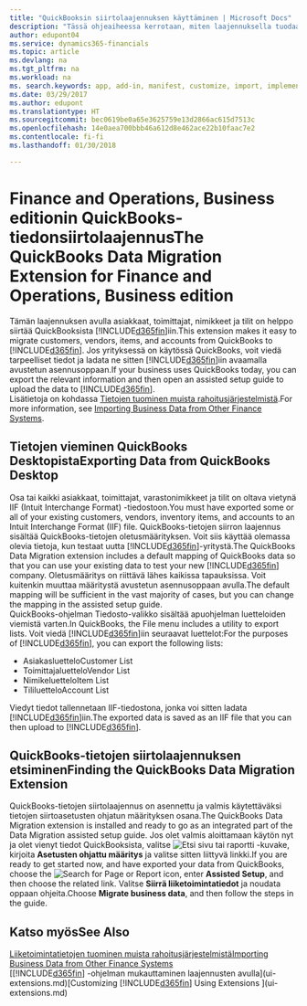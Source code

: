 ```yaml
---
title: "QuickBooksin siirtolaajennuksen käyttäminen | Microsoft Docs"
description: "Tässä ohjeaiheessa kerrotaan, miten laajennuksella tuodaan asiakkaita, toimittajia, nimikkeitä ja tilejä QuickBooks Desktopista Finance and Operations, Business editioniin."
author: edupont04
ms.service: dynamics365-financials
ms.topic: article
ms.devlang: na
ms.tgt_pltfrm: na
ms.workload: na
ms. search.keywords: app, add-in, manifest, customize, import, implement
ms.date: 03/29/2017
ms.author: edupont
ms.translationtype: HT
ms.sourcegitcommit: bec0619be0a65e3625759e13d2866ac615d7513c
ms.openlocfilehash: 14e0aea700bbb46a612d8e462ace22b10faac7e2
ms.contentlocale: fi-fi
ms.lasthandoff: 01/30/2018

---
```

# <a name="the-quickbooks-data-migration-extension-for-finance-and-operations-business-edition"></a><span data-ttu-id="b5bf5-103">Finance and Operations, Business editionin QuickBooks-tiedonsiirtolaajennus</span><span class="sxs-lookup"><span data-stu-id="b5bf5-103">The QuickBooks Data Migration Extension for Finance and Operations, Business edition</span></span>
<span data-ttu-id="b5bf5-104">Tämän laajennuksen avulla asiakkaat, toimittajat, nimikkeet ja tilit on helppo siirtää QuickBooksista [!INCLUDE[d365fin](includes/d365fin_md.md)]iin.</span><span class="sxs-lookup"><span data-stu-id="b5bf5-104">This extension makes it easy to migrate customers, vendors, items, and accounts from QuickBooks to [!INCLUDE[d365fin](includes/d365fin_md.md)].</span></span> <span data-ttu-id="b5bf5-105">Jos yrityksessä on käytössä QuickBooks, voit viedä tarpeelliset tiedot ja ladata ne sitten [!INCLUDE[d365fin](includes/d365fin_md.md)]iin avaamalla avustetun asennusoppaan.</span><span class="sxs-lookup"><span data-stu-id="b5bf5-105">If your business uses QuickBooks today, you can export the relevant information and then open an assisted setup guide to upload the data to [!INCLUDE[d365fin](includes/d365fin_md.md)].</span></span>  
<span data-ttu-id="b5bf5-106">Lisätietoja on kohdassa [Tietojen tuominen muista rahoitusjärjestelmistä](upload-data.md).</span><span class="sxs-lookup"><span data-stu-id="b5bf5-106">For more information, see [Importing Business Data from Other Finance Systems](upload-data.md).</span></span>

## <a name="exporting-data-from-quickbooks-desktop"></a><span data-ttu-id="b5bf5-107">Tietojen vieminen QuickBooks Desktopista</span><span class="sxs-lookup"><span data-stu-id="b5bf5-107">Exporting Data from QuickBooks Desktop</span></span>
<span data-ttu-id="b5bf5-108">Osa tai kaikki asiakkaat, toimittajat, varastonimikkeet ja tilit on oltava vietynä IIF (Intuit Interchange Format) -tiedostoon.</span><span class="sxs-lookup"><span data-stu-id="b5bf5-108">You must have exported some or all of your existing customers, vendors, inventory items, and accounts to an Intuit Interchange Format (IIF) file.</span></span> <span data-ttu-id="b5bf5-109">QuickBooks-tietojen siirron laajennus sisältää QuickBooks-tietojen oletusmäärityksen. Voit siis käyttää olemassa olevia tietoja, kun testaat uutta [!INCLUDE[d365fin](includes/d365fin_md.md)]-yritystä.</span><span class="sxs-lookup"><span data-stu-id="b5bf5-109">The QuickBooks Data Migration extension includes a default mapping of QuickBooks data so that you can use your existing data to test your new [!INCLUDE[d365fin](includes/d365fin_md.md)] company.</span></span> <span data-ttu-id="b5bf5-110">Oletusmääritys on riittävä lähes kaikissa tapauksissa. Voit kuitenkin muuttaa määritystä avustetun asennusoppaan avulla.</span><span class="sxs-lookup"><span data-stu-id="b5bf5-110">The default mapping will be sufficient in the vast majority of cases, but you can change the mapping in the assisted setup guide.</span></span>  
<span data-ttu-id="b5bf5-111">QuickBooks-ohjelman Tiedosto-valikko sisältää apuohjelman luetteloiden viemistä varten.</span><span class="sxs-lookup"><span data-stu-id="b5bf5-111">In QuickBooks, the File menu includes a utility to export lists.</span></span> <span data-ttu-id="b5bf5-112">Voit viedä [!INCLUDE[d365fin](includes/d365fin_md.md)]iin seuraavat luettelot:</span><span class="sxs-lookup"><span data-stu-id="b5bf5-112">For the purposes of [!INCLUDE[d365fin](includes/d365fin_md.md)], you can export the following lists:</span></span>

* <span data-ttu-id="b5bf5-113">Asiakasluettelo</span><span class="sxs-lookup"><span data-stu-id="b5bf5-113">Customer List</span></span>  
* <span data-ttu-id="b5bf5-114">Toimittajaluettelo</span><span class="sxs-lookup"><span data-stu-id="b5bf5-114">Vendor List</span></span>  
* <span data-ttu-id="b5bf5-115">Nimikeluettelo</span><span class="sxs-lookup"><span data-stu-id="b5bf5-115">Item List</span></span>  
* <span data-ttu-id="b5bf5-116">Tililuettelo</span><span class="sxs-lookup"><span data-stu-id="b5bf5-116">Account List</span></span>  

<span data-ttu-id="b5bf5-117">Viedyt tiedot tallennetaan IIF-tiedostona, jonka voi sitten ladata [!INCLUDE[d365fin](includes/d365fin_md.md)]iin.</span><span class="sxs-lookup"><span data-stu-id="b5bf5-117">The exported data is saved as an IIF file that you can then upload to [!INCLUDE[d365fin](includes/d365fin_md.md)].</span></span>

## <a name="finding-the-quickbooks-data-migration-extension"></a><span data-ttu-id="b5bf5-118">QuickBooks-tietojen siirtolaajennuksen etsiminen</span><span class="sxs-lookup"><span data-stu-id="b5bf5-118">Finding the QuickBooks Data Migration Extension</span></span>
<span data-ttu-id="b5bf5-119">QuickBooks-tietojen siirtolaajennus on asennettu ja valmis käytettäväksi tietojen siirtoasetusten ohjatun määrityksen osana.</span><span class="sxs-lookup"><span data-stu-id="b5bf5-119">The QuickBooks Data Migration extension is installed and ready to go as an integrated part of the Data Migration assisted setup guide.</span></span> <span data-ttu-id="b5bf5-120">Jos olet valmis aloittamaan käytön nyt ja olet vienyt tiedot QuickBooksista, valitse ![Etsi sivu tai raportti](media/ui-search/search_small.png "Etsi sivu tai raportti -kuvake") -kuvake, kirjoita **Asetusten ohjattu määritys** ja valitse sitten liittyvä linkki.</span><span class="sxs-lookup"><span data-stu-id="b5bf5-120">If you are ready to get started now, and have exported your data from QuickBooks, choose the ![Search for Page or Report](media/ui-search/search_small.png "Search for Page or Report icon") icon, enter **Assisted Setup**, and then choose the related link.</span></span> <span data-ttu-id="b5bf5-121">Valitse **Siirrä liiketoimintatiedot** ja noudata oppaan ohjeita.</span><span class="sxs-lookup"><span data-stu-id="b5bf5-121">Choose **Migrate business data**, and then follow the steps in the guide.</span></span>  

## <a name="see-also"></a><span data-ttu-id="b5bf5-122">Katso myös</span><span class="sxs-lookup"><span data-stu-id="b5bf5-122">See Also</span></span>
[<span data-ttu-id="b5bf5-123">Liiketoimintatietojen tuominen muista rahoitusjärjestelmistä</span><span class="sxs-lookup"><span data-stu-id="b5bf5-123">Importing Business Data from Other Finance Systems</span></span>](upload-data.md)  
<span data-ttu-id="b5bf5-124">[[!INCLUDE[d365fin](includes/d365fin_md.md)] -ohjelman mukauttaminen laajennusten avulla](ui-extensions.md)</span><span class="sxs-lookup"><span data-stu-id="b5bf5-124">[Customizing [!INCLUDE[d365fin](includes/d365fin_md.md)] Using Extensions ](ui-extensions.md)</span></span>  

